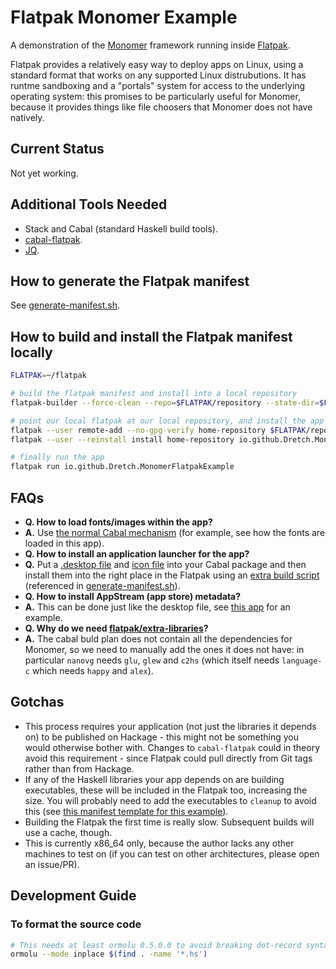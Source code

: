 # Flatpak Monomer Example

A demonstration of the [Monomer](https://github.com/fjvallarino/monomer) framework running inside [Flatpak](https://flatpak.org/).

Flatpak provides a relatively easy way to deploy apps on Linux, using a standard format that works on any supported Linux distrubutions. It has runtme sandboxing and a "portals" system for access to the underlying operating system: this promises to be particularly useful for Monomer, because it provides things like file choosers that Monomer does not have natively.

## Current Status
Not yet working.

## Additional Tools Needed
- Stack and Cabal (standard Haskell build tools).
- [cabal-flatpak](https://hub.darcs.net/thielema/cabal-flatpak).
- [JQ](https://stedolan.github.io/jq/).

## How to generate the Flatpak manifest
See [generate-manifest.sh](flatpak/generate-manifest.sh).

## How to build and install the Flatpak manifest locally
```bash
FLATPAK=~/flatpak

# build the flatpak manifest and install into a local repository
flatpak-builder --force-clean --repo=$FLATPAK/repository --state-dir=$FLATPAK/builder/ $FLATPAK/build/io.github.Dretch.MonomerFlatpakExample flatpak/io.github.Dretch.MonomerFlatpakExample.json

# point our local flatpak at our local repository, and install the app from it
flatpak --user remote-add --no-gpg-verify home-repository $FLATPAK/repository
flatpak --user --reinstall install home-repository io.github.Dretch.MonomerFlatpakExample

# finally run the app
flatpak run io.github.Dretch.MonomerFlatpakExample
```

## FAQs
- **Q. How to load fonts/images within the app?**
- **A.** Use [the normal Cabal mechanism](https://neilmitchell.blogspot.com/2008/02/adding-data-files-using-cabal.html) (for example, see how the fonts are loaded in this app).
- **Q. How to install an application launcher for the app?**
- **Q.** Put a [.desktop file](assets/io.github.Dretch.MonomerFlatpakExample.desktop) and [icon file](assets/io.github.Dretch.MonomerFlatpakExample.png) into your Cabal package and then install them into the right place in the Flatpak using an [extra build script](flatpak/install-desktop-files.json) (referenced in [generate-manifest.sh](flatpak/generate-manifest.sh)).
- **Q. How to install AppStream (app store) metadata?**
- **A.** This can be done just like the desktop file, see [this app](assets) for an example.
- **Q. Why do we need [flatpak/extra-libraries](flatpak/extra-libraries)?**
- **A.** The cabal buld plan does not contain all the dependencies for Monomer, so we need to manually add the ones it does not have: in particular `nanovg` needs `glu`, `glew` and `c2hs` (which itself needs `language-c` which needs `happy` and `alex`).

## Gotchas
- This process requires your application (not just the libraries it depends on) to be published on Hackage - this might not be something you would otherwise bother with. Changes to `cabal-flatpak` could in theory avoid this requirement - since Flatpak could pull directly from Git tags rather than from Hackage.
- If any of the Haskell libraries your app depends on are building executables, these will be included in the Flatpak too, increasing the size. You will probably need to add the executables to `cleanup` to avoid this (see [this manifest template for this example](flatpak/io.github.Dretch.MonomerFlatpakExample.template.json)).
- Building the Flatpak the first time is really slow. Subsequent builds will use a cache, though.
- This is currently x86_64 only, because the author lacks any other machines to test on (if you can test on other architectures, please open an issue/PR).

## Development Guide
### To format the source code
```bash
# This needs at least ormolu 0.5.0.0 to avoid breaking dot-record syntax
ormolu --mode inplace $(find . -name '*.hs')
```